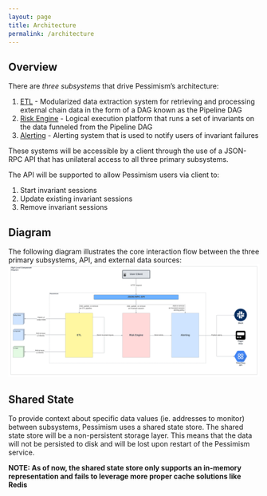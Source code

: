 ```yaml
---
layout: page
title: Architecture
permalink: /architecture
---
```


## Overview
There are *three subsystems* that drive Pessimism’s architecture:
1. [ETL](etl.markdown) - Modularized data extraction system for retrieving and processing external chain data in the form of a DAG known as the Pipeline DAG
2. [Risk Engine](engine.markdown) - Logical execution platform that runs a set of invariants on the data funneled from the Pipeline DAG
3. [Alerting](../alerting.markdown) - Alerting system that is used to notify users of invariant failures

These systems will be accessible by a client through the use of a JSON-RPC API that has unilateral access to all three primary subsystems.

The API will be supported to allow Pessimism users via client to:
1. Start invariant sessions
2. Update existing invariant sessions
3. Remove invariant sessions

## Diagram
The following diagram illustrates the core interaction flow between the three primary subsystems, API, and external data sources:
![high level component diagram](../assets/images/high_level_diagram.png)

## Shared State
To provide context about specific data values (ie. addresses to monitor) between subsystems, Pessimism uses a shared state store. The shared state store will be a non-persistent storage layer. This means that the data will not be persisted to disk and will be lost upon restart of the Pessimism service.

**NOTE: As of now, the shared state store only supports an in-memory representation and fails to leverage more proper cache solutions like Redis**
